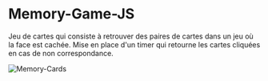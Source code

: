 # Memory-Game-JS
Jeu de cartes qui consiste à retrouver des paires de cartes dans un jeu où la face est cachée. Mise en place d'un timer qui retourne les cartes cliquées en cas de non correspondance.

![Memory-Cards](https://user-images.githubusercontent.com/50487998/101662824-42f0cb80-3a4a-11eb-8878-43bc0f975623.png)
